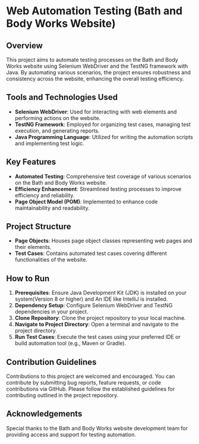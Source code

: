 # Web Automation Testing (Bath and Body Works Website)

## Overview

This project aims to automate testing processes on the Bath and Body Works website using Selenium WebDriver and the TestNG framework with Java. By automating various scenarios, the project ensures robustness and consistency across the website, enhancing the overall testing efficiency.

## Tools and Technologies Used

- **Selenium WebDriver**: Used for interacting with web elements and performing actions on the website.
- **TestNG Framework**: Employed for organizing test cases, managing test execution, and generating reports.
- **Java Programming Language**: Utilized for writing the automation scripts and implementing test logic.

## Key Features

- **Automated Testing**: Comprehensive test coverage of various scenarios on the Bath and Body Works website.
- **Efficiency Enhancement**: Streamlined testing processes to improve efficiency and reliability.
- **Page Object Model (POM)**: Implemented to enhance code maintainability and readability.

## Project Structure

- **Page Objects**: Houses page object classes representing web pages and their elements.
- **Test Cases**: Contains automated test cases covering different functionalities of the website.

## How to Run

1. **Prerequisites**: Ensure Java Development Kit (JDK) is installed on your system(Version 8 or higher) and An IDE like IntelliJ is installed.
2. **Dependency Setup**: Configure Selenium WebDriver and TestNG dependencies in your project.
3. **Clone Repository**: Clone the project repository to your local machine.
4. **Navigate to Project Directory**: Open a terminal and navigate to the project directory.
5. **Run Test Cases**: Execute the test cases using your preferred IDE or build automation tool (e.g., Maven or Gradle).

## Contribution Guidelines

Contributions to this project are welcomed and encouraged. You can contribute by submitting bug reports, feature requests, or code contributions via GitHub. Please follow the established guidelines for contributing outlined in the project repository.


## Acknowledgements

Special thanks to the Bath and Body Works website development team for providing access and support for testing automation.


